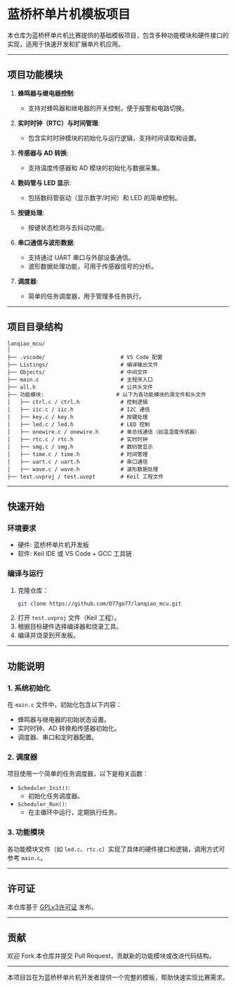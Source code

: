 # 蓝桥杯单片机模板项目

本仓库为蓝桥杯单片机比赛提供的基础模板项目，包含多种功能模块和硬件接口的实现，适用于快速开发和扩展单片机应用。

---

## 项目功能模块

1. **蜂鸣器与继电器控制**:
   - 支持对蜂鸣器和继电器的开关控制，便于报警和电路切换。

2. **实时时钟（RTC）与时间管理**:
   - 包含实时时钟模块的初始化与运行逻辑，支持时间读取和设置。

3. **传感器与 AD 转换**:
   - 支持温度传感器和 AD 模块的初始化与数据采集。

4. **数码管与 LED 显示**:
   - 包括数码管驱动（显示数字/时间）和 LED 的简单控制。

5. **按键处理**:
   - 按键状态检测与去抖动功能。

6. **串口通信与波形数据**:
   - 支持通过 UART 串口与外部设备通信。
   - 波形数据处理功能，可用于传感器信号的分析。

7. **调度器**:
   - 简单的任务调度器，用于管理多任务执行。

---

## 项目目录结构

```
lanqiao_mcu/
│
├── .vscode/                        # VS Code 配置
├── Listings/                       # 编译输出文件
├── Objects/                        # 中间文件
├── main.c                          # 主程序入口
├── all.h                           # 公共头文件
├── 功能模块:                       # 以下为各功能模块的源文件和头文件
│   ├── ctrl.c / ctrl.h             # 控制逻辑
│   ├── iic.c / iic.h               # I2C 通信
│   ├── key.c / key.h               # 按键处理
│   ├── led.c / led.h               # LED 控制
│   ├── onewire.c / onewire.h       # 单总线通信（如温湿度传感器）
│   ├── rtc.c / rtc.h               # 实时时钟
│   ├── smg.c / smg.h               # 数码管显示
│   ├── time.c / time.h             # 时间管理
│   ├── uart.c / uart.h             # 串口通信
│   ├── wave.c / wave.h             # 波形数据处理
├── test.uvproj / test.uvopt        # Keil 工程文件
```

---

## 快速开始

### 环境要求
- 硬件: 蓝桥杯单片机开发板
- 软件: Keil IDE 或 VS Code + GCC 工具链

### 编译与运行
1. 克隆仓库：
   ```bash
   git clone https://github.com/D77go77/lanqiao_mcu.git
   ```
2. 打开 `test.uvproj` 文件（Keil 工程）。
3. 根据目标硬件选择编译器和烧录工具。
4. 编译并烧录到开发板。

---

## 功能说明

### 1. 系统初始化
在 `main.c` 文件中，初始化包含以下内容：
- 蜂鸣器与继电器的初始状态设置。
- 实时时钟、AD 转换和传感器初始化。
- 调度器、串口和定时器配置。

### 2. 调度器
项目使用一个简单的任务调度器，以下是相关函数：
- `Scheduler_Init()`:
  - 初始化任务调度器。
- `Scheduler_Run()`:
  - 在主循环中运行，定期执行任务。

### 3. 功能模块
各功能模块文件（如 `led.c`、`rtc.c`）实现了具体的硬件接口和逻辑，调用方式可参考 `main.c`。

---

## 许可证

本仓库基于 [GPLv3许可证](LICENSE) 发布。

---

## 贡献

欢迎 Fork 本仓库并提交 Pull Request，贡献新的功能模块或改进代码结构。

---

本项目旨在为蓝桥杯单片机开发者提供一个完整的模板，帮助快速实现比赛需求。
```
